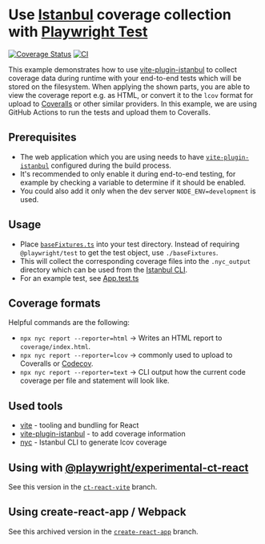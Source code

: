 # Use [Istanbul](https://istanbul.js.org) coverage collection with [Playwright Test](https://playwright.dev/docs/test-intro)

[![Coverage Status](https://coveralls.io/repos/github/mxschmitt/playwright-test-coverage/badge.svg)](https://coveralls.io/github/mxschmitt/playwright-test-coverage)
[![CI](https://github.com/mxschmitt/playwright-test-coverage/actions/workflows/nodejs.yml/badge.svg)](https://github.com/mxschmitt/playwright-test-coverage/actions/workflows/nodejs.yml)

This example demonstrates how to use [vite-plugin-istanbul](https://github.com/ifaxity/vite-plugin-istanbul) to collect coverage data during runtime with your end-to-end tests which will be stored on the filesystem. When applying the shown parts, you are able to view the coverage report e.g. as HTML, or convert it to the `lcov` format for upload to [Coveralls](https://coveralls.io/) or other similar providers. In this example, we are using GitHub Actions to run the tests and upload them to Coveralls.

## Prerequisites

- The web application which you are using needs to have [`vite-plugin-istanbul`](https://github.com/ifaxity/vite-plugin-istanbul) configured during the build process.
- It's recommended to only enable it during end-to-end testing, for example by checking a variable to determine if it should be enabled.
- You could also add it only when the dev server `NODE_ENV=development` is used.

## Usage

- Place [`baseFixtures.ts`](https://github.com/mxschmitt/playwright-test-coverage/blob/main/e2e/baseFixtures.ts) into your test directory. Instead of requiring `@playwright/test` to get the test object, use `./baseFixtures`.
- This will collect the corresponding coverage files into the `.nyc_output` directory which can be used from the [Istanbul CLI](https://github.com/istanbuljs/nyc).
- For an example test, see [App.test.ts](/e2e/App.test.ts)

## Coverage formats

Helpful commands are the following:

- `npx nyc report --reporter=html` -> Writes an HTML report to `coverage/index.html`.
- `npx nyc report --reporter=lcov` -> commonly used to upload to Coveralls or [Codecov](https://about.codecov.io/).
- `npx nyc report --reporter=text` -> CLI output how the current code coverage per file and statement will look like.

## Used tools

- [vite](https://vitejs.dev/) - tooling and bundling for React
- [vite-plugin-istanbul](https://github.com/ifaxity/vite-plugin-istanbul) - to add coverage information
- [nyc](https://github.com/istanbuljs/nyc) - Istanbul CLI to generate lcov coverage

## Using with [@playwright/experimental-ct-react](https://playwright.dev/docs/test-components)

See this version in the [`ct-react-vite`](https://github.com/mxschmitt/playwright-test-coverage/tree/ct-react-vite) branch.

## Using create-react-app / Webpack

See this archived version in the [`create-react-app`](https://github.com/mxschmitt/playwright-test-coverage/tree/create-react-app) branch.
